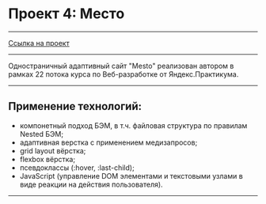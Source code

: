 # Проект 4: Место

------

[Ссылка на проект](https://a1rudy.github.io/mesto/)

------

Одностраничный адаптивный сайт "Mesto" реализован автором в рамках 22 потока курса по Веб-разработке от Яндекс.Практикума.

------

## Применение технологий:
* компонетный подход БЭМ, в т.ч. файловая структура по правилам Nested БЭМ;
* адаптивная верстка с применением медизапросов;
* grid layout вёрстка;
* flexbox вёрстка;
* псевдоклассы (:hover, :last-child);
* JavaScript (управление DOM элементами и текстовыми узлами в виде реакции на действия пользователя).

------